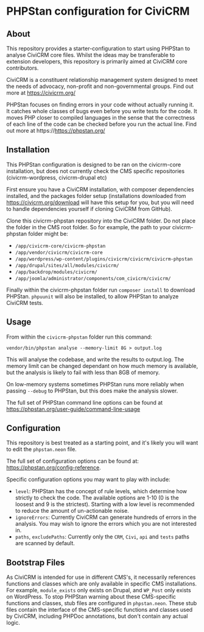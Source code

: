 PHPStan configuration for CiviCRM
=====================================

About
-----

This repository provides a starter-configuration to start using PHPStan to analyse CiviCRM core files. Whilst the ideas may be transferable to extension developers, this repository is primarily aimed at CiviCRM core contributors.

CiviCRM is a constituent relationship management system designed to meet the needs of advocacy, non-profit and non-governmental groups.
Find out more at https://civicrm.org/

PHPStan focuses on finding errors in your code without actually running it. It catches whole classes of bugs even before you write tests for the code. It moves PHP closer to compiled languages in the sense that the correctness of each line of the code can be checked before you run the actual line.
Find out more at https://https://phpstan.org/

Installation
------------

This PHPStan configuration is designed to be ran on the civicrm-core installation, but does not currently check the CMS specific repositories (civicrm-wordpress, civicrm-drupal etc)

First ensure you have a CiviCRM installation, with composer dependencies installed, and the packages folder setup (installations downloaded from https://civicrm.org/download will have this setup for you, but you will need to handle dependencies yourself if cloning CiviCRM from GitHub).

Clone this civicrm-phpstan repository into the CiviCRM folder. Do not place the folder in the CMS root folder. So for example, the path to your  civicrm-phpstan folder might be:

 - `/app/civicrm-core/civicrm-phpstan`
 - `/app/vendor/civicrm/civicrm-core`
 - `/app/wordpress/wp-content/plugins/civicrm/civicrm/civicrm-phpstan`
 - `/app/drupal/sites/all/modules/civicrm/`
 - `/app/backdrop/modules/civicrm/`
 - `/app/joomla/administrator/components/com_civicrm/civicrm/`

Finally within the civicrm-phpstan folder run `composer install` to download PHPStan. `phpuunit` will also be installed, to allow PHPStan to analyze CiviCRM tests.

Usage
-----

From within the `civicrm-phpstan` folder run this command:

```
vendor/bin/phpstan analyse --memory-limit 8G > output.log
```

This will analyse the codebase, and write the results to output.log. The memory limit can be changed dependant on how much memory is available, but the analysis is likely to fail with less than 8GB of memory.

On low-memory systems sometimes PHPStan runs more reliably when passing `--debug` to PHPStan, but this does make the analysis slower.

The full set of PHPStan command line options can be found at https://phpstan.org/user-guide/command-line-usage

Configuration
-----

This repository is best treated as a starting point, and it's likely you will want to edit the `phpstan.neon` file.

The full set of configuration options can be found at: https://phpstan.org/config-reference.

Specific configuration options you may want to play with include:

 - `level`: PHPStan has the concept of rule levels, which determine how strictly to check the code. The available options are 1-10 (0 is the loosest and 9 is the strictest). Starting with a low level is recommended to reduce the amount of un-actionable noise.
 - `ignoreErrors`: Currently CiviCRM can generate hundreds of errors in the analysis. You may wish to ignore the errors which you are not interested in.
 - `paths`, `excludePaths`: Currently only the `CRM`, `Civi`, `api` and `tests` paths are scanned by default.

Bootstrap Files
-----

As CiviCRM is intended for use in different CMS's, it necessarily references functions and classes which are only available in specific CMS installations. For example, `module_exists` only exists on Drupal, and `WP_Post` only exists on WordPress. To stop PHPStan warning about these CMS-specific functions and classes, stub files are configured in `phpstan.neon`. These stub files contain the interface of the CMS-specific functions and classes used by CiviCRM, including PHPDoc annotations, but don't contain any actual logic.